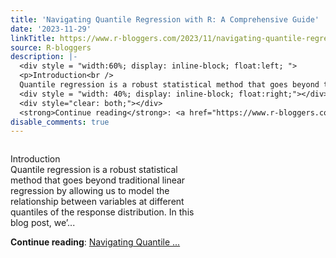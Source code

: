 ```yaml
---
title: 'Navigating Quantile Regression with R: A Comprehensive Guide'
date: '2023-11-29'
linkTitle: https://www.r-bloggers.com/2023/11/navigating-quantile-regression-with-r-a-comprehensive-guide/
source: R-bloggers
description: |-
  <div style = "width:60%; display: inline-block; float:left; ">
  <p>Introduction<br />
  Quantile regression is a robust statistical method that goes beyond traditional linear regression by allowing us to model the relationship between variables at different quantiles of the response distribution. In this blog post, we’...</p></div>
  <div style = "width: 40%; display: inline-block; float:right;"></div>
  <div style="clear: both;"></div>
  <strong>Continue reading</strong>: <a href="https://www.r-bloggers.com/2023/11/navigating-quantile-regression-with-r-a-comprehensive-guide/">Navigating Quantile ...
disable_comments: true
---
```

<div style = "width:60%; display: inline-block; float:left; ">
<p>Introduction<br />
Quantile regression is a robust statistical method that goes beyond traditional linear regression by allowing us to model the relationship between variables at different quantiles of the response distribution. In this blog post, we’...</p></div>
<div style = "width: 40%; display: inline-block; float:right;"></div>
<div style="clear: both;"></div>
<strong>Continue reading</strong>: <a href="https://www.r-bloggers.com/2023/11/navigating-quantile-regression-with-r-a-comprehensive-guide/">Navigating Quantile ...